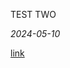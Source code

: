 <!-- POST CONTENT TEMPLATE -->
<p class="post-title">
    TEST TWO
</p>
<article class="post-content">
    
</article>
<em>2024-05-10</em>

 <a href="public/post-content-cache/2024-05-03_two.html">link</a>